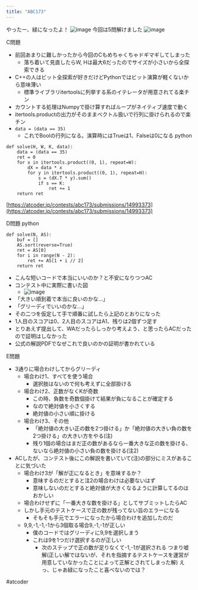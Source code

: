 ```yaml
---
title: "ABC173"
---
```


やったー、緑になったよ！
![image](https://gyazo.com/9c02c55f0b7706469c3858aa1e220e53/thumb/1000)
今回は5問解けました
![image](https://gyazo.com/db2b82d6397bf11a9a0588dcaa21799a/thumb/1000)

C問題
- 前回あまりに難しかったから今回のCもめちゃくちゃドギマギしてしまった
    - 落ち着いて見直したらW, Hは最大6だったのでサイズが小さいから全探索できる
- C++の人はビット全探索が好きだけどPythonではビット演算が軽くないから意味薄い
    - 標準ライブラリitertoolsに列挙する系のイテレータが用意されてる楽チン
- カウントする処理はNumpyで掛け算すればループがネイティブ速度で動く
- itertools.productの出力がそのままベクトル扱いで行列に掛けられるので楽チン
- `data = (data == 35)`
    - これでBoolの行列になる。演算時にはTrueは1、Falseは0になる
python

```
def solve(H, W, K, data):
    data = (data == 35)
    ret = 0
    for x in itertools.product((0, 1), repeat=W):
        dX = data * x
        for y in itertools.product((0, 1), repeat=H):
            s = (dX.T * y).sum()
            if s == K:
                ret += 1
    return ret
```

[https://atcoder.jp/contests/abc173/submissions/14993373](https://atcoder.jp/contests/abc173/submissions/14993373)

D問題
python

```
def solve(N, AS):
    buf = []
    AS.sort(reverse=True)
    ret = AS[0]
    for i in range(N - 2):
        ret += AS[1 + i // 2]
    return ret
```

- こんな短いコードで本当にいいのか？と不安になりつつAC
- コンテスト中に実際に書いた図
    - ![image](https://gyazo.com/fea759711c68351a4066d6f92db8a63e/thumb/1000)
- 「大きい順到着で本当に良いのかな…」
- 「グリーディでいいのかな…」
- その二つを仮定して手で順番に試したら上記のとおりになった
- 1人目のスコアは0、2人目のスコアはA1、残りは2個ずつ足す
- とりあえず提出して、WAだったらしっかり考えよう、と思ったらACだったので証明はしなかった
- 公式の解説PDFでなぜこれで良いのかの証明が書かれている

E問題
- 3通りに場合わけしてからグリーディ
    - 場合わけ1、すべてを使う場合
        - 選択肢はないので何も考えずに全部掛ける
    - 場合わけ2、正数がなくKが奇数
        - この時、負数を奇数個掛けて結果が負になることが確定する
        - なので絶対値を小さくする
        - 絶対値の小さい順に掛ける
    - 場合わけ3、その他
        - 「絶対値の大きい正の数を2つ掛ける」か「絶対値の大きい負の数を2つ掛ける」の大きい方をやる(注)
        - 残り1個の場合はまだ正の数があるなら一番大きな正の数を掛ける、ないなら絶対値の小さい負の数を掛ける(注2)
- ACしたが、コンテスト後にこの解説を書いていて(注)の部分にミスがあることに気づいた
    - 場合わけ3が「解が正になるとき」を意味するか？
        - 意味するのだとすると注2の場合わけは必要ないはず
        - 意味しないのだとすると絶対値が大きくなるように計算してるのはおかしい
    - 場合わけせずに「一番大きな数を掛ける」としてサブミットしたらAC
    - しかし手元のテストケースで正の数が残ってない旨のエラーになる
        - そもそも手元でエラーになったから場合わけを追加したのだ
    - 9,9,-1,-1,-1から3個取る場合9,-1,-1が正しい
        - 僕のコードではグリーディに9,9を選択しまう
        - これは9を1つだけ選択するのが正しい
            - 次のステップで正の数が足りなくて-1,-1が選択される
つまり嘘解(正しい解ではないが、それを指摘するテストケースを運営が用意していなかったことによって正解とされてしまった解)
えっ、じゃあ緑になったこと喜べないのでは？

#atcoder
